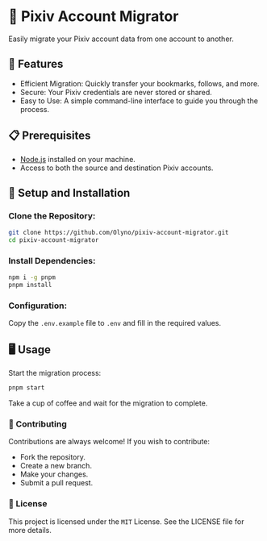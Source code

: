 # 🎨 Pixiv Account Migrator

Easily migrate your Pixiv account data from one account to another.

## 🌟 Features

  * Efficient Migration: Quickly transfer your bookmarks, follows, and more.
  * Secure: Your Pixiv credentials are never stored or shared.
  * Easy to Use: A simple command-line interface to guide you through the process.

## 📋 Prerequisites

  * [Node.js](https://nodejs.org/en/download/current) installed on your machine.
  * Access to both the source and destination Pixiv accounts.

## 🚀 Setup and Installation

### Clone the Repository:

```bash
git clone https://github.com/Olyno/pixiv-account-migrator.git
cd pixiv-account-migrator
```

### Install Dependencies:

```bash
npm i -g pnpm
pnpm install
```
   
### Configuration:

Copy the `.env.example` file to `.env` and fill in the required values.

## 🖥️ Usage

Start the migration process:

```bash
pnpm start
```

Take a cup of coffee and wait for the migration to complete.

### 🤝 Contributing

Contributions are always welcome! If you wish to contribute:

  * Fork the repository.
  * Create a new branch.
  * Make your changes.
  * Submit a pull request.

### 📜 License

This project is licensed under the `MIT` License. See the LICENSE file for more details.